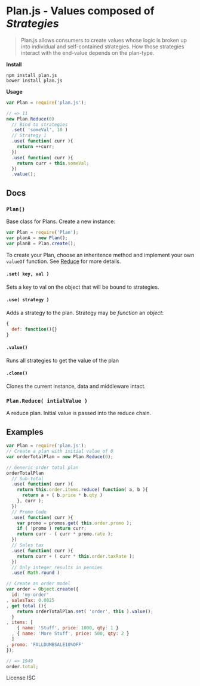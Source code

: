 # Plan.js - Values composed of _Strategies_

> Plan.js allows consumers to create values whose logic is broken up into individual and self-contained strategies. How those strategies interact with the end-value depends on the plan-type.

__Install__

```
npm install plan.js
bower install plan.js
```

__Usage__

```javascript
var Plan = require('plan.js');

// => 11
new Plan.Reduce(0)
  // Bind to strategies
  .set( 'someVal', 10 )
  // Strategy 1
  .use( function( curr ){
    return ++curr;
  })
  .use( function( curr ){
    return curr + this.someVal;
  })
  .value();
```

## Docs

### `Plan()`

Base class for Plans. Create a new instance:

```javascript
var Plan = require('Plan');
var planA = new Plan();
var planB = Plan.create();
```

To create your Plan, choose an inheritence method and implement your own `valueOf` function. See [Reduce](./lib/plan-reduce.js) for more details.

#### `.set( key, val )`

Sets a key to val on the object that will be bound to strategies.

#### `.use( strategy )`

Adds a strategy to the plan. Strategy may be _function_ an _object_:

```javascript
{
  def: function(){}
}
```

#### `.value()`

Runs all strategies to get the value of the plan

#### `.clone()`

Clones the current instance, data and middleware intact.

### `Plan.Reduce( intialValue )`

A reduce plan. Initial value is passed into the reduce chain.

## Examples

```javascript
var Plan = require('plan.js');
// Create a plan with initial value of 0
var orderTotalPlan = new Plan.Reduce(0);

// Generic order total plan
orderTotalPlan
  // Sub-total
  .use( function( curr ){
    return this.order.items.reduce( function( a, b ){
      return a + ( b.price * b.qty )
    }, curr );
  })
  // Promo Code
  .use( function( curr ){
    var promo = promos.get( this.order.promo );
    if ( !promo ) return curr;
    return curr - ( curr * promo.rate );
  })
  // Sales tax
  .use( function( curr ){
    return curr + ( curr * this.order.taxRate );
  })
  // Only integer results in pennies
  .use( Math.round )

// Create an order model
var order = Object.create({
  id: 'my-order'
, salesTax: 0.0825
, get total (){
    return orderTotalPlan.set( 'order', this ).value();
  }
, items: [
    { name: 'Stuff', price: 1000, qty: 1 }
  , { name: 'More Stuff', price: 500, qty: 2 }
  ]
, promo: 'FALLDUMBSALE10%OFF'
});

// => 1949
order.total;
```

License ISC